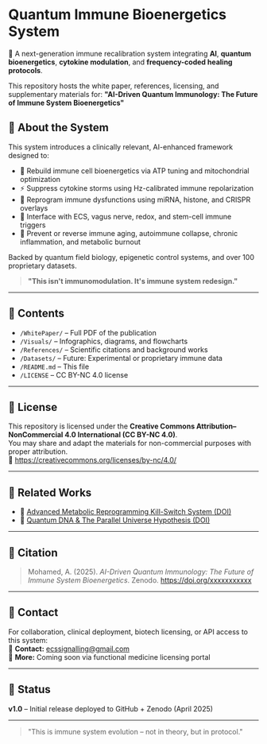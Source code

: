 # Quantum Immune Bioenergetics System

🧬 A next-generation immune recalibration system integrating **AI**, **quantum bioenergetics**, **cytokine modulation**, and **frequency-coded healing protocols**.

This repository hosts the white paper, references, licensing, and supplementary materials for:
**"AI-Driven Quantum Immunology: The Future of Immune System Bioenergetics"**

## 🧠 About the System

This system introduces a clinically relevant, AI-enhanced framework designed to:

- 🔋 Rebuild immune cell bioenergetics via ATP tuning and mitochondrial optimization
- ⚡ Suppress cytokine storms using Hz-calibrated immune repolarization
- 🧬 Reprogram immune dysfunctions using miRNA, histone, and CRISPR overlays
- 🧠 Interface with ECS, vagus nerve, redox, and stem-cell immune triggers
- 🧠 Prevent or reverse immune aging, autoimmune collapse, chronic inflammation, and metabolic burnout

Backed by quantum field biology, epigenetic control systems, and over 100 proprietary datasets.

> **"This isn't immunomodulation. It's immune system redesign."**

---

## 📄 Contents

- `/WhitePaper/` – Full PDF of the publication  
- `/Visuals/` – Infographics, diagrams, and flowcharts  
- `/References/` – Scientific citations and background works  
- `/Datasets/` – Future: Experimental or proprietary immune data  
- `/README.md` – This file  
- `/LICENSE` – CC BY-NC 4.0 license

---

## 🧾 License

This repository is licensed under the **Creative Commons Attribution–NonCommercial 4.0 International (CC BY-NC 4.0)**.  
You may share and adapt the materials for non-commercial purposes with proper attribution.  
🔗 https://creativecommons.org/licenses/by-nc/4.0/

---

## 🔗 Related Works

- 🧬 [Advanced Metabolic Reprogramming Kill-Switch System (DOI)](https://doi.org/10.5281/zenodo.15213792)  
- 🧠 [Quantum DNA & The Parallel Universe Hypothesis (DOI)](https://doi.org/10.5281/zenodo.14974522)

---

## 📣 Citation

> Mohamed, A. (2025). *AI-Driven Quantum Immunology: The Future of Immune System Bioenergetics*. Zenodo. https://doi.org/xxxxxxxxxxx

---

## 🚀 Contact

For collaboration, clinical deployment, biotech licensing, or API access to this system:  
📧 **Contact:** ecssignalling@gmail.com  
🔗 **More:** Coming soon via functional medicine licensing portal

---

## 🧬 Status

**v1.0** – Initial release deployed to GitHub + Zenodo (April 2025)

---

> "This is immune system evolution – not in theory, but in protocol."  
